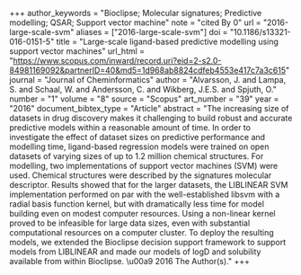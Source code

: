 +++
author_keywords = "Bioclipse;  Molecular signatures;  Predictive modelling;  QSAR;  Support vector machine"
note = "cited By 0"
url = "2016-large-scale-svm"
aliases = ["2016-large-scale-svm"]
doi = "10.1186/s13321-016-0151-5"
title = "Large-scale ligand-based predictive modelling using support vector machines"
url_html = "https://www.scopus.com/inward/record.uri?eid=2-s2.0-84981169092&partnerID=40&md5=1d968ab8824cdfeb4553e417c7a3c615"
journal = "Journal of Cheminformatics"
author = "Alvarsson, J. and Lampa, S. and Schaal, W. and Andersson, C. and Wikberg, J.E.S. and Spjuth, O."
number = "1"
volume = "8"
source = "Scopus"
art_number = "39"
year = "2016"
document_bibtex_type = "Article"
abstract = "The increasing size of datasets in drug discovery makes it challenging to build robust and accurate predictive models within a reasonable amount of time. In order to investigate the effect of dataset sizes on predictive performance and modelling time, ligand-based regression models were trained on open datasets of varying sizes of up to 1.2 million chemical structures. For modelling, two implementations of support vector machines (SVM) were used. Chemical structures were described by the signatures molecular descriptor. Results showed that for the larger datasets, the LIBLINEAR SVM implementation performed on par with the well-established libsvm with a radial basis function kernel, but with dramatically less time for model building even on modest computer resources. Using a non-linear kernel proved to be infeasible for large data sizes, even with substantial computational resources on a computer cluster. To deploy the resulting models, we extended the Bioclipse decision support framework to support models from LIBLINEAR and made our models of logD and solubility available from within Bioclipse. \u00a9 2016 The Author(s)."
+++

